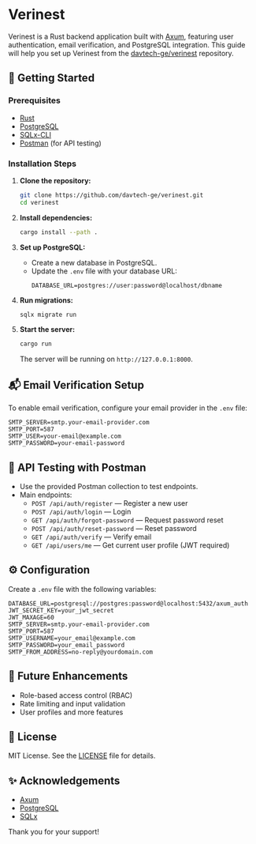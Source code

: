 # Verinest

Verinest is a Rust backend application built with [Axum](https://github.com/tokio-rs/axum), featuring user authentication, email verification, and PostgreSQL integration. This guide will help you set up Verinest from the [davtech-ge/verinest](https://github.com/davtech-ge/verinest.git) repository.

## 🚀 Getting Started

### Prerequisites
- [Rust](https://www.rust-lang.org/)
- [PostgreSQL](https://www.postgresql.org/)
- [SQLx-CLI](https://crates.io/crates/sqlx-cli)
- [Postman](https://www.postman.com/) (for API testing)

### Installation Steps

1. **Clone the repository:**
   ```bash
   git clone https://github.com/davtech-ge/verinest.git
   cd verinest
   ```

2. **Install dependencies:**
   ```bash
   cargo install --path .
   ```

3. **Set up PostgreSQL:**
   - Create a new database in PostgreSQL.
   - Update the `.env` file with your database URL:
     ```env
     DATABASE_URL=postgres://user:password@localhost/dbname
     ```

4. **Run migrations:**
   ```bash
   sqlx migrate run
   ```

5. **Start the server:**
   ```bash
   cargo run
   ```
   The server will be running on `http://127.0.0.1:8000`.

## 📬 Email Verification Setup
To enable email verification, configure your email provider in the `.env` file:
```env
SMTP_SERVER=smtp.your-email-provider.com
SMTP_PORT=587
SMTP_USER=your-email@example.com
SMTP_PASSWORD=your-email-password
```

## 🧪 API Testing with Postman
- Use the provided Postman collection to test endpoints.
- Main endpoints:
  - `POST /api/auth/register` — Register a new user
  - `POST /api/auth/login` — Login
  - `GET /api/auth/forgot-password` — Request password reset
  - `POST /api/auth/reset-password` — Reset password
  - `GET /api/auth/verify` — Verify email
  - `GET /api/users/me` — Get current user profile (JWT required)

## ⚙️ Configuration
Create a `.env` file with the following variables:
```env
DATABASE_URL=postgresql://postgres:password@localhost:5432/axum_auth
JWT_SECRET_KEY=your_jwt_secret
JWT_MAXAGE=60
SMTP_SERVER=smtp.your-email-provider.com
SMTP_PORT=587
SMTP_USERNAME=your_email@example.com
SMTP_PASSWORD=your_email_password
SMTP_FROM_ADDRESS=no-reply@yourdomain.com
```

## 🎯 Future Enhancements
- Role-based access control (RBAC)
- Rate limiting and input validation
- User profiles and more features

## 📄 License
MIT License. See the [LICENSE](LICENSE) file for details.

## ✨ Acknowledgements
- [Axum](https://github.com/tokio-rs/axum)
- [PostgreSQL](https://www.postgresql.org/)
- [SQLx](https://github.com/launchbadge/sqlx)

Thank you for your support!
